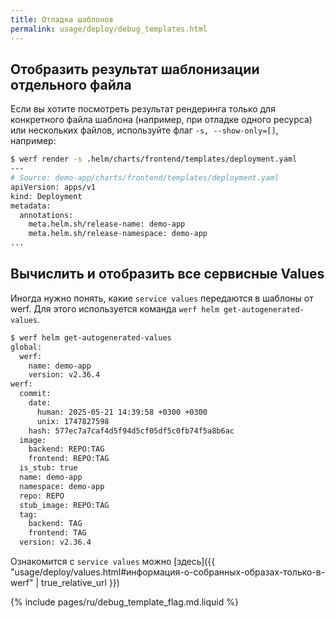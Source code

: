```yaml
---
title: Отладка шаблонов
permalink: usage/deploy/debug_templates.html
---
```


## Отобразить результат шаблонизации отдельного файла

Если вы хотите посмотреть результат рендеринга только для конкретного файла шаблона (например, при отладке одного ресурса) или нескольких файлов, используйте флаг `-s, --show-only=[]`, например:

```bash
$ werf render -s .helm/charts/frontend/templates/deployment.yaml
---
# Source: demo-app/charts/frontend/templates/deployment.yaml
apiVersion: apps/v1
kind: Deployment
metadata:
  annotations:
    meta.helm.sh/release-name: demo-app
    meta.helm.sh/release-namespace: demo-app
...
```

## Вычислить и отобразить все сервисные Values

Иногда нужно понять, какие `service values` передаются в шаблоны от werf. Для этого используется команда `werf helm get-autogenerated-values`. 

```bash
$ werf helm get-autogenerated-values
global:
  werf:
    name: demo-app
    version: v2.36.4
werf:
  commit:
    date:
      human: 2025-05-21 14:39:58 +0300 +0300
      unix: 1747827598
    hash: 577ec7a7caf4d5f94d5cf05df5c0fb74f5a8b6ac
  image:
    backend: REPO:TAG
    frontend: REPO:TAG
  is_stub: true
  name: demo-app
  namespace: demo-app
  repo: REPO
  stub_image: REPO:TAG
  tag:
    backend: TAG
    frontend: TAG
  version: v2.36.4
```

Ознакомится с `service values` можно [здесь]({{ "usage/deploy/values.html#информация-о-собранных-образах-только-в-werf" | true_relative_url }})

{% include pages/ru/debug_template_flag.md.liquid %}
